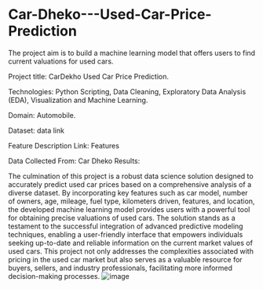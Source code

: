 # Car-Dheko---Used-Car-Price-Prediction
The project aim is to build a machine learning model that offers users to find current valuations for used cars.

Project title: CarDekho Used Car Price Prediction.

Technologies: Python Scripting, Data Cleaning, Exploratory Data Analysis (EDA), Visualization and Machine Learning.

Domain: Automobile.

Dataset: data link

Feature Description Link: Features

Data Collected From: Car Dheko
Results:

The culmination of this project is a robust data science solution designed to accurately predict used car prices based on a comprehensive analysis of a diverse dataset. By incorporating key features such as car model, number of owners, age, mileage, fuel type, kilometers driven, features, and location, the developed machine learning model provides users with a powerful tool for obtaining precise valuations of used cars. The solution stands as a testament to the successful integration of advanced predictive modeling techniques, enabling a user-friendly interface that empowers individuals seeking up-to-date and reliable information on the current market values of used cars. This project not only addresses the complexities associated with pricing in the used car market but also serves as a valuable resource for buyers, sellers, and industry professionals, facilitating more informed decision-making processes.
![image](https://github.com/user-attachments/assets/68c5e1fb-fefc-4203-8ae7-774c945354e6)
